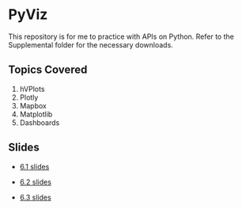 # PyViz
This repository is for me to practice with APIs on Python. Refer to the Supplemental folder for the necessary downloads.

## Topics Covered
1. hVPlots
2. Plotly
3. Mapbox
4. Matplotlib
5. Dashboards

## Slides
* [6.1 slides](https://docs.google.com/presentation/d/1niPF_N8OQgG416cJizsJnCpJKZG73Iufzd-3H-mRf7E/edit#slide=id.g6ec100051d_0_1068)

* [6.2 slides](https://docs.google.com/presentation/d/19qivsXUwDt_RDsHQ3qRJzgSXlDLEOJmsXpPqSFhxG9A/edit#slide=id.g6ebdb354f7_0_1068)

* [6.3 slides](https://docs.google.com/presentation/d/1xzEteF7tPkqJKHusUOtyAZG85NTJtTAcL1AlG9ZE3sE/edit#slide=id.g6ebf81de77_0_1068)
